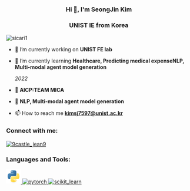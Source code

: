 <h3 align="center">Hi 👋, I'm SeongJin Kim</h3>
<h3 align="center">UNIST IE from Korea</h3>

<p align="left"> <img src="https://komarev.com/ghpvc/?username=sicari1&label=Profile%20views&color=0e75b6&style=flat" alt="sicari1" /> </p>

- 🔭 I’m currently working on **UNIST FE lab**

- 🌱 I’m currently learning **Healthcare, Predicting medical expenseNLP, Multi-modal agent model generation**

  *2022*
- 🔭 **AICP:TEAM MICA**
- 🌱 **NLP, Multi-modal agent model generation**

- 📫 How to reach me **kimsj7597@unist.ac.kr**

<h3 align="left">Connect with me:</h3>
<p align="left">
<a href="https://instagram.com/9castle_jean9" target="blank"><img align="center" src="https://raw.githubusercontent.com/rahuldkjain/github-profile-readme-generator/master/src/images/icons/Social/instagram.svg" alt="9castle_jean9" height="30" width="40" /></a>
</p>

<h3 align="left">Languages and Tools:</h3>
<p align="left"> <a href="https://www.python.org" target="_blank" rel="noreferrer"> <img src="https://raw.githubusercontent.com/devicons/devicon/master/icons/python/python-original.svg" alt="python" width="40" height="40"/> </a> <a href="https://pytorch.org/" target="_blank" rel="noreferrer"> <img src="https://www.vectorlogo.zone/logos/pytorch/pytorch-icon.svg" alt="pytorch" width="40" height="40"/> </a> <a href="https://scikit-learn.org/" target="_blank" rel="noreferrer"> <img src="https://upload.wikimedia.org/wikipedia/commons/0/05/Scikit_learn_logo_small.svg" alt="scikit_learn" width="40" height="40"/> </a> </p>
